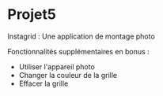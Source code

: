 # Projet5
Instagrid : Une application de montage photo

Fonctionnalités supplémentaires en bonus :

- Utiliser l'appareil photo
- Changer la couleur de la grille
- Effacer la grille
